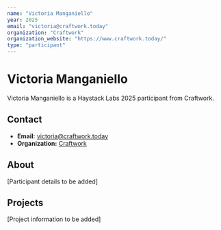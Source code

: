 ```yaml
---
name: "Victoria Manganiello"
year: 2025
email: "victoria@craftwork.today"
organization: "Craftwork"
organization_website: "https://www.craftwork.today/"
type: "participant"
---
```


# Victoria Manganiello

Victoria Manganiello is a Haystack Labs 2025 participant from Craftwork.

## Contact
- **Email:** victoria@craftwork.today
- **Organization:** [Craftwork](https://www.craftwork.today/)

## About

[Participant details to be added]

## Projects

[Project information to be added] 